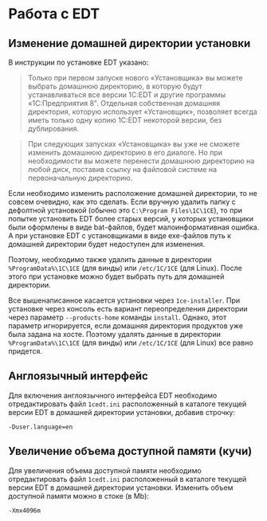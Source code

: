 # Работа с EDT

## Изменение домашней директории установки
В инструкции по установке EDT указано:
> Только при первом запуске нового «Установщика» вы можете выбрать домашнюю директорию, в которую будут устанавливаться все версии 1C:EDT и другие программы «1С:Предприятия 8". Отдельная собственная домашняя директория, которую использует «Установщик», позволяет всегда иметь только одну копию 1C:EDT некоторой версии, без дублирования.

> При следующих запусках «Установщика» вы уже не сможете изменить домашнюю директорию в его диалоге. Но при необходимости вы можете перенести домашнюю директорию на любой диск, поставив ссылку на файловой системе на первоначальную директорию.

Если необходимо изменить расположение домашней директории, то не совсем очевидно, как это сделать. Если вручную удалить папку с дефолтной установкой (обычно это `C:\Program Files\1C\1CE`), то при попытке установить EDT более старых версий, у которых установщики были оформлены в виде bat-файлов, будет малоинформативная ошибка. А при установке EDT с установщиками в виде exe-файлов путь к домашней директории будет недоступен для изменения.  

Поэтому, необходимо также удалить данные в директории `%ProgramData%\1C\1CE` (для винды) или `/etc/1C/1CE` (для Linux). После этого при установке можно будет выбрать путь для домашней директории.

Все вышенаписанное касается установки через `1ce-installer`. При установке через консоль есть вариант переопределения директории через параметр `--products-home` команды `install`. Однако, этот параметр игнорируется, если домашняя директория продуктов уже была задана на хосте. Поэтому удалять данные в директории `%ProgramData%\1C\1CE` (для винды) или `/etc/1C/1CE` (для Linux) все равно придется.
   
## Англоязычный интерфейс

Для включения англоязычного интерфейса EDT необходимо отредактировать файл `1cedt.ini` расположенный в каталоге текущей версии EDT в домашней директории установки, добавив строчку:
```
-Duser.language=en
```

## Увеличение объема доступной памяти (кучи)

Для увеличения объема доступной памяти необходимо отредактировать файл `1cedt.ini` расположенный в каталоге текущей версии EDT в домашней директории установки. Изменить объем доступной памяти можно в стоке (в Mb):
```
-Xmx4096m
```



